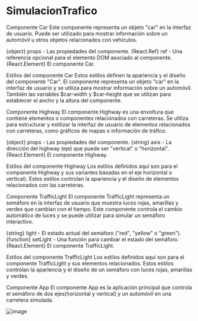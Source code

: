 # SimulacionTrafico

  Componente Car
Este componente representa un objeto "car" en la interfaz de usuario. 
Puede ser utilizado para mostrar información sobre un automóvil u otros objetos relacionados con vehículos.

{object} props - Las propiedades del componente.
{React.Ref} ref - Una referencia opcional para el elemento DOM asociado al componente.
{React.Element} El componente Car.

  Estilos del componente Car
Estos estilos definen la apariencia y el diseño del componente "Car". El componente
representa un objeto "car" en la interfaz de usuario y se utiliza para mostrar información
sobre un automóvil. También  las variables $car-width y $car-height que se utilizan para establecer el ancho y la altura del componente.

  Componente Highway
El componente Highway es una envoltura que contiene elementos o componentes relacionados
con carreteras. Se utiliza para estructurar y estilizar la interfaz de usuario de elementos
relacionados con carreteras, como gráficos de mapas o información de tráfico.

{object} props - Las propiedades del componente.
{string} axis - La dirección del highway (eje) que puede ser "vertical" o "horizontal".
{React.Element} El componente Highway.

  Estilos del componente Highway
Los estilos definidos aquí son para el componente Highway y sus variantes basadas en el eje
horizontal o vertical). Estos estilos controlan la apariencia y el diseño de elementos relacionados
con las carreteras.

  Componente TrafficLight
El componente TrafficLight representa un semáforo en la interfaz de usuario que muestra
luces rojas, amarillas y verdes que cambian con el tiempo. Este componente controla el
cambio automático de luces y se puede utilizar para simular un semáforo interactivo.

{string} light - El estado actual del semáforo ("red", "yellow" o "green").
{function} setLight - Una función para cambiar el estado del semáforo.
{React.Element} El componente TrafficLight.

  Estilos del componente TrafficLight
Los estilos definidos aquí son para el componente TrafficLight y sus elementos relacionados.
Estos estilos controlan la apariencia y el diseño de un semáforo con luces rojas, amarillas y verdes.

  Componente App
El componente App es la aplicación principal que controla el semáforo de dos ejes(horizontal y vertical) 
y un automóvil en una carretera simulada.

![image](https://github.com/Aaalejo/SimulacionTrafico/assets/101015036/979c251e-51c6-4557-bea0-c9bf12f9360e)

